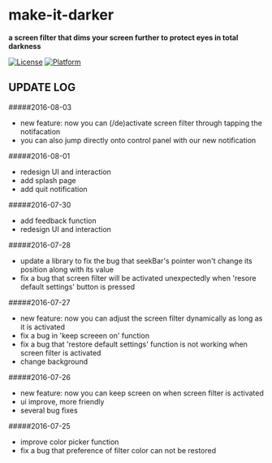 # make-it-darker
**a screen filter that dims your screen further to protect eyes in total darkness**
  
[![License](https://img.shields.io/badge/LICENSE-GPL%203-blue.svg)](https://github.com/hwding/make-it-darker/blob/master/LICENSE)
[![Platform](https://img.shields.io/badge/PLATFORM-Android-red.svg)](https://www.android.com/)

## UPDATE LOG
#####2016-08-03
  - new feature: now you can (/de)activate screen filter through tapping the notifacation
  - you can also jump directly onto control panel with our new notification

#####2016-08-01
  - redesign UI and interaction
  - add splash page
  - add quit notification

#####2016-07-30
  - add feedback function
  - redesign UI and interaction

#####2016-07-28
  - update a library to fix the bug that seekBar's pointer won't change its position along with its value
  - fix a bug that screen filter will be activated unexpectedly when 'resore default settings' button is pressed

#####2016-07-27
  - new feature: now you can adjust the screen filter dynamically as long as it is activated
  - fix a bug in 'keep screeen on' function
  - fix a bug that 'restore default settings' function is not working when screen filter is activated
  - change background

#####2016-07-26
  - new feature: now you can keep screen on when screen filter is activated  
  - ui improve, more friendly
  - several bug fixes

#####2016-07-25
  - improve color picker function
  - fix a bug that preference of filter color can not be restored
